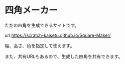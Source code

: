 # 四角メーカー
ただの四角を生成できるサイトです。

url:https://scratch-kaisetu.github.io/Square-Maker/

幅、高さ、色を指定して使えます。

また、共有URLもあるので、生成した四角を共有できます。
